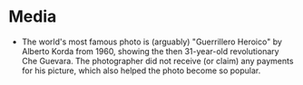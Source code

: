 # Media

 * The world's most famous photo is (arguably) "Guerrillero Heroico" by Alberto Korda from 1960, showing the then 31-year-old revolutionary Che Guevara. The photographer did not receive (or claim) any payments for his picture, which also helped the photo become so popular.
